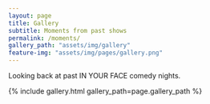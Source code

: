 ```yaml
---
layout: page
title: Gallery
subtitle: Moments from past shows
permalink: /moments/
gallery_path: "assets/img/gallery"
feature-img: "assets/img/pages/gallery.png"
---
```


Looking back at past IN YOUR FACE comedy nights.


{% include gallery.html gallery_path=page.gallery_path %}
